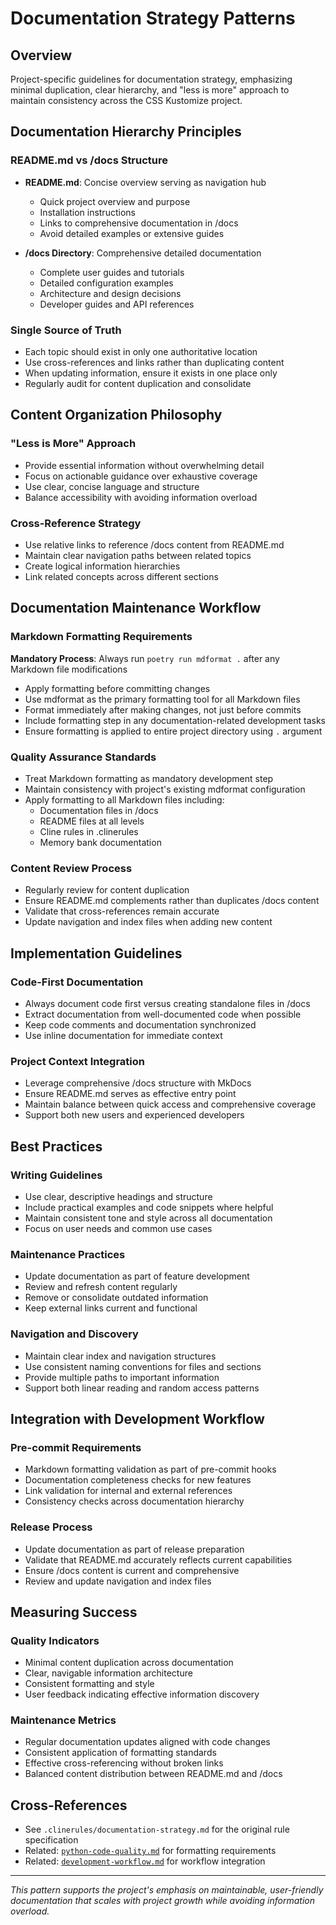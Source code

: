 # Documentation Strategy Patterns

## Overview

Project-specific guidelines for documentation strategy, emphasizing minimal duplication, clear hierarchy, and "less is more" approach to maintain consistency across the CSS Kustomize project.

## Documentation Hierarchy Principles

### README.md vs /docs Structure

- **README.md**: Concise overview serving as navigation hub

  - Quick project overview and purpose
  - Installation instructions
  - Links to comprehensive documentation in /docs
  - Avoid detailed examples or extensive guides

- **/docs Directory**: Comprehensive detailed documentation

  - Complete user guides and tutorials
  - Detailed configuration examples
  - Architecture and design decisions
  - Developer guides and API references

### Single Source of Truth

- Each topic should exist in only one authoritative location
- Use cross-references and links rather than duplicating content
- When updating information, ensure it exists in one place only
- Regularly audit for content duplication and consolidate

## Content Organization Philosophy

### "Less is More" Approach

- Provide essential information without overwhelming detail
- Focus on actionable guidance over exhaustive coverage
- Use clear, concise language and structure
- Balance accessibility with avoiding information overload

### Cross-Reference Strategy

- Use relative links to reference /docs content from README.md
- Maintain clear navigation paths between related topics
- Create logical information hierarchies
- Link related concepts across different sections

## Documentation Maintenance Workflow

### Markdown Formatting Requirements

**Mandatory Process**: Always run `poetry run mdformat .` after any Markdown file modifications

- Apply formatting before committing changes
- Use mdformat as the primary formatting tool for all Markdown files
- Format immediately after making changes, not just before commits
- Include formatting step in any documentation-related development tasks
- Ensure formatting is applied to entire project directory using `.` argument

### Quality Assurance Standards

- Treat Markdown formatting as mandatory development step
- Maintain consistency with project's existing mdformat configuration
- Apply formatting to all Markdown files including:
  - Documentation files in /docs
  - README files at all levels
  - Cline rules in .clinerules
  - Memory bank documentation

### Content Review Process

- Regularly review for content duplication
- Ensure README.md complements rather than duplicates /docs content
- Validate that cross-references remain accurate
- Update navigation and index files when adding new content

## Implementation Guidelines

### Code-First Documentation

- Always document code first versus creating standalone files in /docs
- Extract documentation from well-documented code when possible
- Keep code comments and documentation synchronized
- Use inline documentation for immediate context

### Project Context Integration

- Leverage comprehensive /docs structure with MkDocs
- Ensure README.md serves as effective entry point
- Maintain balance between quick access and comprehensive coverage
- Support both new users and experienced developers

## Best Practices

### Writing Guidelines

- Use clear, descriptive headings and structure
- Include practical examples and code snippets where helpful
- Maintain consistent tone and style across all documentation
- Focus on user needs and common use cases

### Maintenance Practices

- Update documentation as part of feature development
- Review and refresh content regularly
- Remove or consolidate outdated information
- Keep external links current and functional

### Navigation and Discovery

- Maintain clear index and navigation structures
- Use consistent naming conventions for files and sections
- Provide multiple paths to important information
- Support both linear reading and random access patterns

## Integration with Development Workflow

### Pre-commit Requirements

- Markdown formatting validation as part of pre-commit hooks
- Documentation completeness checks for new features
- Link validation for internal and external references
- Consistency checks across documentation hierarchy

### Release Process

- Update documentation as part of release preparation
- Validate that README.md accurately reflects current capabilities
- Ensure /docs content is current and comprehensive
- Review and update navigation and index files

## Measuring Success

### Quality Indicators

- Minimal content duplication across documentation
- Clear, navigable information architecture
- Consistent formatting and style
- User feedback indicating effective information discovery

### Maintenance Metrics

- Regular documentation updates aligned with code changes
- Consistent application of formatting standards
- Effective cross-referencing without broken links
- Balanced content distribution between README.md and /docs

## Cross-References

- See `.clinerules/documentation-strategy.md` for the original rule specification
- Related: [`python-code-quality.md`](python-code-quality.md) for formatting requirements
- Related: [`development-workflow.md`](../workflows/development-workflow.md) for workflow integration

______________________________________________________________________

*This pattern supports the project's emphasis on maintainable, user-friendly documentation that scales with project growth while avoiding information overload.*
